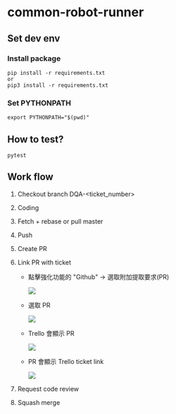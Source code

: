 # common-robot-runner

## Set dev env

### Install package
```
pip install -r requirements.txt
or
pip3 install -r requirements.txt
```

### Set PYTHONPATH
```
export PYTHONPATH="$(pwd)"
```

## How to test?
```
pytest
```

## Work flow
1. Checkout branch DQA-<ticket_number>
2. Coding
3. Fetch + rebase or pull master
4. Push
5. Create PR
6. Link PR with ticket
    * 點擊強化功能的 "Github" -> 選取附加提取要求(PR)

        ![](https://i.imgur.com/Wuf10eL.png)
    * 選取 PR

        ![](https://i.imgur.com/aZwCyfy.png)

    * Trello 會顯示 PR

        ![](https://i.imgur.com/fzCKZlE.png)
    * PR 會顯示 Trello ticket link

        ![](https://i.imgur.com/Scsyne2.png)

7. Request code review
8. Squash merge
